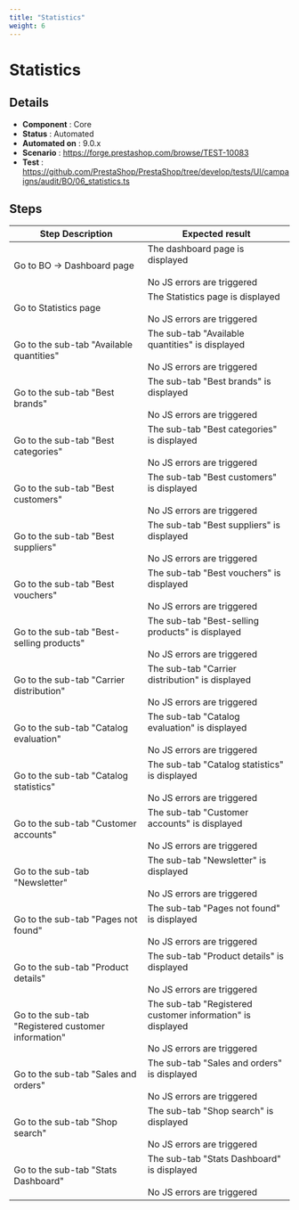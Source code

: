 ```yaml
---
title: "Statistics"
weight: 6
---
```


# Statistics
## Details
* **Component** : Core
* **Status** : Automated
* **Automated on** : 9.0.x
* **Scenario** : https://forge.prestashop.com/browse/TEST-10083
* **Test** : https://github.com/PrestaShop/PrestaShop/tree/develop/tests/UI/campaigns/audit/BO/06_statistics.ts

## Steps
| Step Description | Expected result |
| ----- | ----- |
| Go to BO -> Dashboard page | The dashboard page is displayed<br><br>No JS errors are triggered |
| Go to Statistics page | The Statistics page is displayed<br><br>No JS errors are triggered |
| Go to the sub-tab "Available quantities" | The sub-tab "Available quantities" is displayed<br><br>No JS errors are triggered |
| Go to the sub-tab "Best brands" | The sub-tab "Best brands" is displayed<br><br>No JS errors are triggered |
| Go to the sub-tab "Best categories" | The sub-tab "Best categories" is displayed<br><br>No JS errors are triggered |
| Go to the sub-tab "Best customers" | The sub-tab "Best customers" is displayed<br><br>No JS errors are triggered |
| Go to the sub-tab "Best suppliers" | The sub-tab "Best suppliers" is displayed<br><br>No JS errors are triggered |
| Go to the sub-tab "Best vouchers" | The sub-tab "Best vouchers" is displayed<br><br>No JS errors are triggered |
| Go to the sub-tab "Best-selling products" | The sub-tab "Best-selling products" is displayed<br><br>No JS errors are triggered |
| Go to the sub-tab "Carrier distribution" | The sub-tab "Carrier distribution" is displayed<br><br>No JS errors are triggered |
| Go to the sub-tab "Catalog evaluation" | The sub-tab "Catalog evaluation" is displayed<br><br>No JS errors are triggered |
| Go to the sub-tab "Catalog statistics" | The sub-tab "Catalog statistics" is displayed<br><br>No JS errors are triggered |
| Go to the sub-tab "Customer accounts" | The sub-tab "Customer accounts" is displayed<br><br>No JS errors are triggered |
| Go to the sub-tab "Newsletter" | The sub-tab "Newsletter" is displayed<br><br>No JS errors are triggered |
| Go to the sub-tab "Pages not found" | The sub-tab "Pages not found" is displayed<br><br>No JS errors are triggered |
| Go to the sub-tab "Product details" | The sub-tab "Product details" is displayed<br><br>No JS errors are triggered |
| Go to the sub-tab "Registered customer information" | The sub-tab "Registered customer information" is displayed<br><br>No JS errors are triggered |
| Go to the sub-tab "Sales and orders" | The sub-tab "Sales and orders" is displayed<br><br>No JS errors are triggered |
| Go to the sub-tab "Shop search" | The sub-tab "Shop search" is displayed<br><br>No JS errors are triggered |
| Go to the sub-tab "Stats Dashboard" | The sub-tab "Stats Dashboard" is displayed<br><br>No JS errors are triggered |
